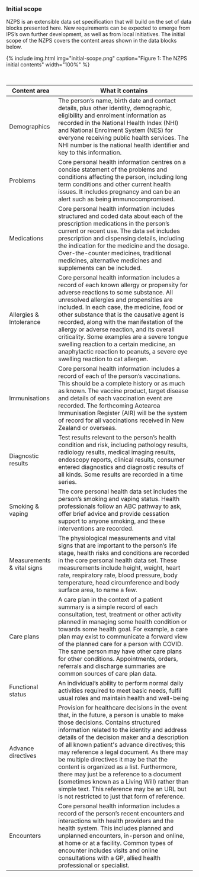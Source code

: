### Initial scope

NZPS is an extensible data set specification that will build on the set of data blocks presented here. New requirements can be
expected to emerge from IPS’s own further development, as well as from local initiatives. The initial scope of the NZPS covers the content areas shown in the data blocks below. 

{% include img.html img="initial-scope.png" caption="Figure 1: The NZPS initial contents" width="100%" %}

<br />

| Content area               | What it contains                                                                                                                                             |
| -------------------------- | -------------------------------- |
| Demographics               | The person’s name, birth date and contact details, plus other identity, demographic, eligibility and enrolment information as recorded in the National Health Index (NHI) and National Enrolment System (NES) for everyone receiving public health services. The NHI number is the national health identifier and key to this information.                                                                                                                                                                                                  |
| Problems                   | Core personal health information centres on a concise statement of the problems and conditions affecting the person, including long term conditions and other current health issues. It includes pregnancy and can be an alert such as being immunocompromised.                                                                                                                                                                                                                                                                                   |
| Medications                | Core personal health information includes structured and coded data about each of the prescription medications in the person’s current or recent use. The data set includes prescription and dispensing details, including the indication for the medicine and the dosage. Over-the-counter medicines, traditional medicines, alternative medicines and supplements can be included.                                                                                                                                                              |
| Allergies & Intolerance    | Core personal health information includes a record of each known allergy or propensity for adverse reactions to some substance. All unresolved allergies and propensities are included. In each case, the medicine, food or other substance that is the causative agent is recorded, along with the manifestation of the allergy or adverse reaction, and its overall criticality. Some examples are a severe tongue swelling reaction to a certain medicine, an anaphylactic reaction to peanuts, a severe eye swelling reaction to cat allergen. |
| Immunisations              | Core personal health information includes a record of each of the person’s vaccinations. This should be a complete history or as much as known. The vaccine product, target disease and details of each vaccination event are recorded. The forthcoming Aotearoa Immunisation Register (AIR) will be the system of record for all vaccinations received in New Zealand or overseas.                                                                                                                                                                |
| Diagnostic results         | Test results relevant to the person’s health condition and risk, including pathology results, radiology results, medical imaging results, endoscopy reports, clinical results, consumer entered diagnostics and diagnostic results of all kinds. Some results are recorded in a time series.                                                                                                                                                                                                                                                       |
| Smoking & vaping<br>       | The core personal health data set includes the person’s smoking and vaping status. Health professionals follow an ABC pathway to ask, offer brief advice and provide cessation support to anyone smoking, and these interventions are recorded.                                                                                                                                                                                                                                                                                                    |
| Measurements & vital signs | The physiological measurements and vital signs that are important to the person’s life stage, health risks and conditions are recorded in the core personal health data set. These measurements include height, weight, heart rate, respiratory rate, blood pressure, body temperature, head circumference and body surface area, to name a few.                                                                                                                                                                                                   |
| Care plans                 | A care plan in the context of a patient summary is a simple record of each consultation, test, treatment or other activity planned in managing some health condition or towards some health goal. For example, a care plan may exist to communicate a forward view of the planned care for a person with COVID. The same person may have other care plans for other conditions. Appointments, orders, referrals and discharge summaries are common sources of care plan data.                                                                      ||
| Functional status          | An individual’s ability to perform normal daily activities required to meet basic needs, fulfil usual roles and maintain health and well-being |
| Advance directives        |  Provision for healthcare decisions in the event that, in the future, a person is unable to make those decisions. Contains structured information related to the identity and address details of the decision maker and a description of all known patient's advance directives; this may reference a legal document. As there may be multiple directives it may be that the content is organized as a list. Furthermore, there may just be a reference to a document (sometimes known as a Living Will) rather than simple text. This reference may be an URL but is not restricted to just that form of reference.
| Encounters                 | Core personal health information includes a record of the person’s recent encounters and interactions with health providers and the health system. This includes planned and unplanned encounters, in-person and online, at home or at a facility. Common types of encounter includes visits and online consultations with a GP, allied health professional or specialist.                                                                                                                                                                        |
